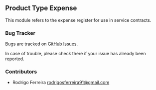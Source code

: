 ## Product Type Expense

This module refers to the expense register for use in service contracts.

### Bug Tracker

Bugs are tracked on [GitHub Issues](https://github.com/multidadosti-erp/multidadosti-addons/issues).

In case of trouble, please check there if your issue has already been reported.

### Contributors

* Rodrigo Ferreira <rodrigosferreira91@gmail.com>
